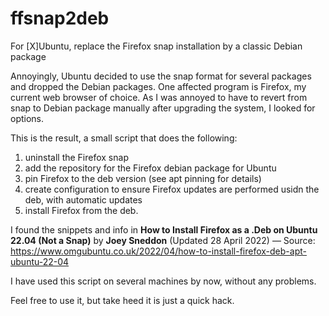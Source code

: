 # ffsnap2deb
For [X]Ubuntu, replace the Firefox snap installation by a classic Debian package

Annoyingly, Ubuntu decided to use the snap format for several packages and dropped the Debian packages. One affected program is Firefox, my current web browser of choice. As I was annoyed to have to revert from snap to Debian package manually after upgrading the system, I looked for options.

This is the result, a small script that does the following:

1. uninstall the Firefox snap
2. add the repository for the Firefox debian package for Ubuntu
3. pin Firefox to the deb version (see apt pinning for details)
4. create configuration to ensure Firefox updates are performed usidn the deb, with automatic updates
5. install Firefox from the deb.

I found the snippets and info in __How to Install Firefox as a .Deb on Ubuntu 22.04 (Not a Snap)__ by __Joey Sneddon__ (Updated 28 April 2022) — 
Source: https://www.omgubuntu.co.uk/2022/04/how-to-install-firefox-deb-apt-ubuntu-22-04

I have used this script on several machines by now, without any problems.

Feel free to use it, but take heed it is just a quick hack.

